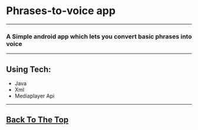# Phrases-to-voice app
---
### A Simple android app which lets you convert basic phrases into voice
---
## Using Tech:

* Java
* Xml
* Mediaplayer Api
---


[Back To The Top](#Textchat)
---
